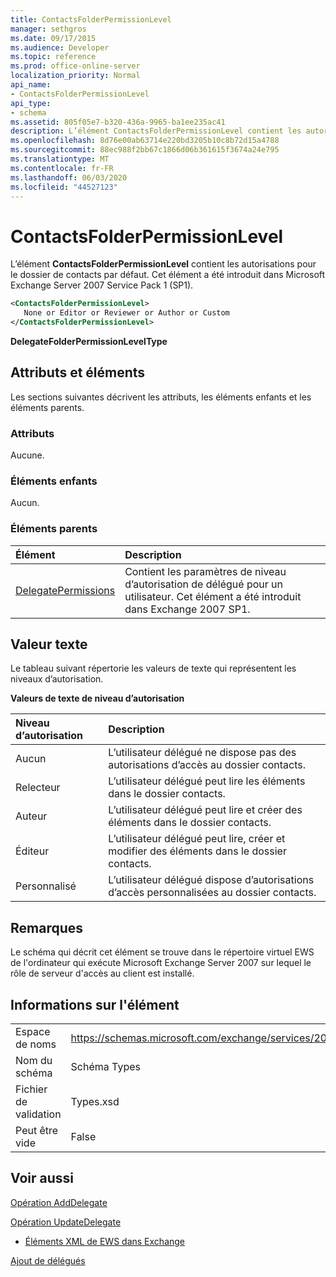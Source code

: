 ```yaml
---
title: ContactsFolderPermissionLevel
manager: sethgros
ms.date: 09/17/2015
ms.audience: Developer
ms.topic: reference
ms.prod: office-online-server
localization_priority: Normal
api_name:
- ContactsFolderPermissionLevel
api_type:
- schema
ms.assetid: 805f05e7-b320-436a-9965-ba1ee235ac41
description: L’élément ContactsFolderPermissionLevel contient les autorisations pour le dossier de contacts par défaut. Cet élément a été introduit dans Microsoft Exchange Server 2007 Service Pack 1 (SP1).
ms.openlocfilehash: 8d76e00ab63714e220bd3205b10c8b72d15a4788
ms.sourcegitcommit: 88ec988f2bb67c1866d06b361615f3674a24e795
ms.translationtype: MT
ms.contentlocale: fr-FR
ms.lasthandoff: 06/03/2020
ms.locfileid: "44527123"
---
```

# <a name="contactsfolderpermissionlevel"></a>ContactsFolderPermissionLevel

L’élément **ContactsFolderPermissionLevel** contient les autorisations pour le dossier de contacts par défaut. Cet élément a été introduit dans Microsoft Exchange Server 2007 Service Pack 1 (SP1). 
  
```xml
<ContactsFolderPermissionLevel>
   None or Editor or Reviewer or Author or Custom
</ContactsFolderPermissionLevel>
```

 **DelegateFolderPermissionLevelType**
## <a name="attributes-and-elements"></a>Attributs et éléments

Les sections suivantes décrivent les attributs, les éléments enfants et les éléments parents.
  
### <a name="attributes"></a>Attributs

Aucune.
  
### <a name="child-elements"></a>Éléments enfants

Aucun.
  
### <a name="parent-elements"></a>Éléments parents

|**Élément**|**Description**|
|:-----|:-----|
|[DelegatePermissions](delegatepermissions.md) <br/> |Contient les paramètres de niveau d’autorisation de délégué pour un utilisateur. Cet élément a été introduit dans Exchange 2007 SP1.  <br/> |
   
## <a name="text-value"></a>Valeur texte

Le tableau suivant répertorie les valeurs de texte qui représentent les niveaux d’autorisation.
  
**Valeurs de texte de niveau d’autorisation**

|**Niveau d’autorisation**|**Description**|
|:-----|:-----|
|Aucun  <br/> |L’utilisateur délégué ne dispose pas des autorisations d’accès au dossier contacts.  <br/> |
|Relecteur  <br/> |L’utilisateur délégué peut lire les éléments dans le dossier contacts.  <br/> |
|Auteur  <br/> |L’utilisateur délégué peut lire et créer des éléments dans le dossier contacts.  <br/> |
|Éditeur  <br/> |L’utilisateur délégué peut lire, créer et modifier des éléments dans le dossier contacts.  <br/> |
|Personnalisé  <br/> |L’utilisateur délégué dispose d’autorisations d’accès personnalisées au dossier contacts.  <br/> |
   
## <a name="remarks"></a>Remarques

Le schéma qui décrit cet élément se trouve dans le répertoire virtuel EWS de l'ordinateur qui exécute Microsoft Exchange Server 2007 sur lequel le rôle de serveur d'accès au client est installé.
  
## <a name="element-information"></a>Informations sur l'élément

|||
|:-----|:-----|
|Espace de noms  <br/> |https://schemas.microsoft.com/exchange/services/2006/types  <br/> |
|Nom du schéma  <br/> |Schéma Types  <br/> |
|Fichier de validation  <br/> |Types.xsd  <br/> |
|Peut être vide  <br/> |False  <br/> |
   
## <a name="see-also"></a>Voir aussi



[Opération AddDelegate](adddelegate-operation.md)
  
[Opération UpdateDelegate](updatedelegate-operation.md)


- [Éléments XML de EWS dans Exchange](ews-xml-elements-in-exchange.md)


[Ajout de délégués](https://msdn.microsoft.com/library/3a744150-66a3-4a13-9433-793603ba5038%28Office.15%29.aspx)

